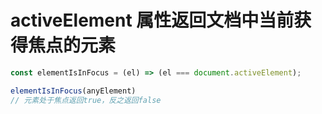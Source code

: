 # activeElement 属性返回文档中当前获得焦点的元素

```js
const elementIsInFocus = (el) => (el === document.activeElement);

elementIsInFocus(anyElement)
// 元素处于焦点返回true，反之返回false
```
